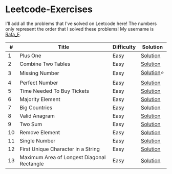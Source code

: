 # Leetcode-Exercises

I'll add all the problems that I've solved on Leetcode here! The numbers only represent the order that I solved these problems! My username is [Rafa_F](https://leetcode.com/u/Rafa_F/).

|#|Title|Difficulty|Solution|
|---|---|---|---|
|1|Plus One|Easy|[Solution](https://leetcode.com/problems/plus-one/solutions/7124979/plus-one-beats-100-by-rafa_f-xpfh/)|
|2|Combine Two Tables|Easy|[Solution](https://leetcode.com/problems/combine-two-tables/solutions/7124984/combine-two-tables-by-rafa_f-ljob/)|
|3|Missing Number|Easy|[Solution](https://leetcode.com/problems/missing-number/solutions/7071907/missing-number-problem-by-rafa_f-40w2/)⭐|
|4|Perfect Number|Easy|[Solution](https://leetcode.com/problems/perfect-number/solutions/7124988/perfect-number-beats-91-by-rafa_f-ttxq/)|
|5|Time Needed To Buy Tickets|Easy|[Solution](https://leetcode.com/problems/time-needed-to-buy-tickets/solutions/7124993/time-needed-to-buy-tickets-by-rafa_f-tivi/)|
|6|Majority Element|Easy|[Solution](https://leetcode.com/problems/majority-element/solutions/7124999/majority-element-by-rafa_f-wm8k/)|
|7|Big Countries|Easy|[Solution](https://leetcode.com/problems/big-countries/solutions/7125004/big-countries-by-rafa_f-7h55/)|
|8|Valid Anagram|Easy|[Solution](https://leetcode.com/problems/valid-anagram/solutions/7124969/valid-anagram-by-rafa_f-ob5x/)|
|9|Two Sum|Easy|[Solution](https://leetcode.com/problems/two-sum/solutions/7124963/two-sum-by-rafa_f-nxr3/)|
|10|Remove Element|Easy|[Solution](https://leetcode.com/problems/remove-element/solutions/7125010/remove-element-beats-100-by-rafa_f-sic3/)|
|11|Single Number|Easy|[Solution](https://leetcode.com/problems/single-number/solutions/7125017/single-number-by-rafa_f-yh1i/)|
|12|First Unique Character in a String|Easy|[Solution](https://leetcode.com/problems/first-unique-character-in-a-string/solutions/7124958/first-unique-character-in-a-string-by-ra-bb19/)|
|13|Maximum Area of Longest Diagonal Rectangle|Easy|[Solution](https://leetcode.com/problems/maximum-area-of-longest-diagonal-rectangle/solutions/7125533/maximum-area-of-longest-diagonal-rectang-i9uh/)
